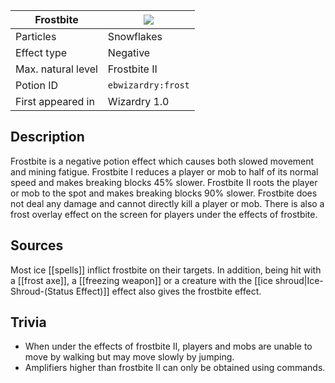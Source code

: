 | Frostbite | ![](https://github.com/Electroblob77/Wizardry/blob/1.12.2/src/main/resources/assets/ebwizardry/textures/gui/frost_icon.png) |
| --- | --- |
| Particles | Snowflakes |
| Effect type | Negative |
| Max. natural level | Frostbite II |
| Potion ID | `ebwizardry:frost` |
| First appeared in | Wizardry 1.0 |

## Description
Frostbite is a negative potion effect which causes both slowed movement and mining fatigue. Frostbite I reduces a player or mob to half of its normal speed and makes breaking blocks 45% slower. Frostbite II roots the player or mob to the spot and makes breaking blocks 90% slower. Frostbite does not deal any damage and cannot directly kill a player or mob. There is also a frost overlay effect on the screen for players under the effects of frostbite.

## Sources
Most ice [[spells]] inflict frostbite on their targets. In addition, being hit with a [[frost axe]], a [[freezing weapon]] or a creature with the [[ice shroud|Ice-Shroud-(Status Effect)]] effect also gives the frostbite effect.

## Trivia
- When under the effects of frostbite II, players and mobs are unable to move by walking but may move slowly by jumping.
- Amplifiers higher than frostbite II can only be obtained using commands.
